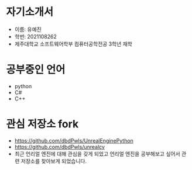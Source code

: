 # 자기소개서
- 이름: 유예진
- 학번: 2021108262
- 제주대학교 소프트웨어학부 컴퓨터공학전공 3학년 재학

# 공부중인 언어
- python
- C#
- C++

# 관심 저장소 fork
- https://github.com/dbdPwls/UnrealEnginePython
- https://github.com/dbdPwls/unrealcv
- 최근 언리얼 엔진에 대해 관심을 갖게 되었고 언리얼 엔진을 공부해보고 싶어서 관련 저장소를 찾아보게 되었습니다.
